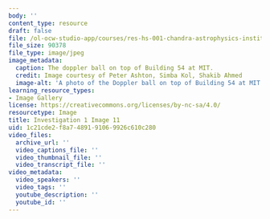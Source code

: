 ```yaml
---
body: ''
content_type: resource
draft: false
file: /ol-ocw-studio-app/courses/res-hs-001-chandra-astrophysics-institute/mithfh_chandra_inv1_dop_bl.jpg
file_size: 90378
file_type: image/jpeg
image_metadata:
  caption: The doppler ball on top of Building 54 at MIT.
  credit: Image courtesy of Peter Ashton, Simba Kol, Shakib Ahmed
  image-alt: 'A photo of the Doppler ball on top of Building 54 at MIT. '
learning_resource_types:
- Image Gallery
license: https://creativecommons.org/licenses/by-nc-sa/4.0/
resourcetype: Image
title: Investigation 1 Image 11
uid: 1c21cde2-f8a7-4891-9106-9926c610c280
video_files:
  archive_url: ''
  video_captions_file: ''
  video_thumbnail_file: ''
  video_transcript_file: ''
video_metadata:
  video_speakers: ''
  video_tags: ''
  youtube_description: ''
  youtube_id: ''
---
```

